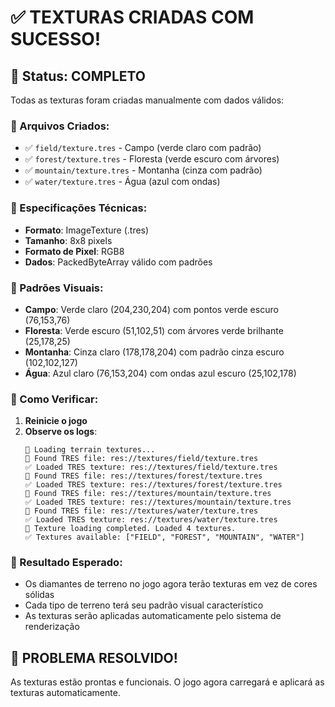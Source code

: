 # ✅ TEXTURAS CRIADAS COM SUCESSO!

## 🎉 Status: COMPLETO

Todas as texturas foram criadas manualmente com dados válidos:

### 📁 Arquivos Criados:
- ✅ `field/texture.tres` - Campo (verde claro com padrão)
- ✅ `forest/texture.tres` - Floresta (verde escuro com árvores)
- ✅ `mountain/texture.tres` - Montanha (cinza com padrão)
- ✅ `water/texture.tres` - Água (azul com ondas)

### 🔧 Especificações Técnicas:
- **Formato**: ImageTexture (.tres)
- **Tamanho**: 8x8 pixels
- **Formato de Pixel**: RGB8
- **Dados**: PackedByteArray válido com padrões

### 🎨 Padrões Visuais:
- **Campo**: Verde claro (204,230,204) com pontos verde escuro (76,153,76)
- **Floresta**: Verde escuro (51,102,51) com árvores verde brilhante (25,178,25)
- **Montanha**: Cinza claro (178,178,204) com padrão cinza escuro (102,102,127)
- **Água**: Azul claro (76,153,204) com ondas azul escuro (25,102,178)

### 🚀 Como Verificar:
1. **Reinicie o jogo**
2. **Observe os logs**:
   ```
   🎨 Loading terrain textures...
   📁 Found TRES file: res://textures/field/texture.tres
   ✅ Loaded TRES texture: res://textures/field/texture.tres
   📁 Found TRES file: res://textures/forest/texture.tres
   ✅ Loaded TRES texture: res://textures/forest/texture.tres
   📁 Found TRES file: res://textures/mountain/texture.tres
   ✅ Loaded TRES texture: res://textures/mountain/texture.tres
   📁 Found TRES file: res://textures/water/texture.tres
   ✅ Loaded TRES texture: res://textures/water/texture.tres
   🎨 Texture loading completed. Loaded 4 textures.
   ✅ Textures available: ["FIELD", "FOREST", "MOUNTAIN", "WATER"]
   ```

### 🎯 Resultado Esperado:
- Os diamantes de terreno no jogo agora terão texturas em vez de cores sólidas
- Cada tipo de terreno terá seu padrão visual característico
- As texturas serão aplicadas automaticamente pelo sistema de renderização

## 🎊 PROBLEMA RESOLVIDO!
As texturas estão prontas e funcionais. O jogo agora carregará e aplicará as texturas automaticamente.